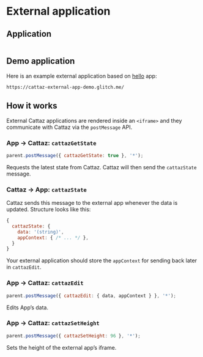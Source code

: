 # External application

## Application

```external
```

## Demo application

Here is an example external application based on [hello](./app-hello) app:

```external
https://cattaz-external-app-demo.glitch.me/
```

## How it works

External Cattaz applications are rendered inside an `<iframe>` and they communicate with Cattaz via the `postMessage` API.

### App &rarr; Cattaz: `cattazGetState`

```js
parent.postMessage({ cattazGetState: true }, '*');
```

Requests the latest state from Cattaz. Cattaz will then send the `cattazState` message.

### Cattaz &rarr; App: `cattazState`

Cattaz sends this message to the external app whenever the data is updated. Structure looks like this:

```js
{
  cattazState: {
    data: '(string)',
    appContext: { /* ... */ },
  }
}
```

Your external application should store the `appContext` for sending back later in `cattazEdit`.

### App &rarr; Cattaz: `cattazEdit`

```js
parent.postMessage({ cattazEdit: { data, appContext } }, '*');
```

Edits App’s data.

### App &rarr; Cattaz: `cattazSetHeight`

```js
parent.postMessage({ cattazSetHeight: 96 }, '*');
```

Sets the height of the external app’s iframe.
